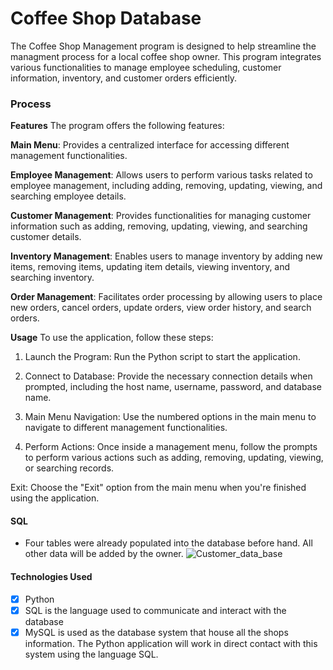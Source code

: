 # Coffee Shop Database
The Coffee Shop Management program is designed to help streamline the managment process for a local coffee shop owner. This program integrates various functionalities to manage employee scheduling, customer information, inventory, and customer orders efficiently.
### Process
**Features** 
The program offers the following features:

**Main Menu**: Provides a centralized interface for accessing different management functionalities.

**Employee Management**: Allows users to perform various tasks related to employee management, including adding, removing, updating, viewing, and searching employee details.

**Customer Management**: Provides functionalities for managing customer information such as adding, removing, updating, viewing, and searching customer details.

**Inventory Management**: Enables users to manage inventory by adding new items, removing items, updating item details, viewing inventory, and searching inventory.

**Order Management**: Facilitates order processing by allowing users to place new orders, cancel orders, update orders, view order history, and search orders.

**Usage**
To use the application, follow these steps:

1. Launch the Program: Run the Python script to start the application.

2. Connect to Database: Provide the necessary connection details when prompted, including the host name, username, password, and database name.

3. Main Menu Navigation: Use the numbered options in the main menu to navigate to different management functionalities.

4. Perform Actions: Once inside a management menu, follow the prompts to perform various actions such as adding, removing, updating, viewing, or searching records.

Exit: Choose the "Exit" option from the main menu when you're finished using the application.

#### SQL 
- Four tables were already populated into the database before hand. All other data will be added by the owner. 
![Customer_data_base](https://github.com/Stephanie-Thomas/Coffee-Shop-Database/assets/107421799/cad1ce6e-6b55-4ebe-bc42-b415587a9172)


#### Technologies Used
- [x] Python
- [x] SQL is the language used to communicate and interact with the database
- [x] MySQL is used as the database system that house all the shops information. The Python application will work in direct contact with this system using the language SQL.  
